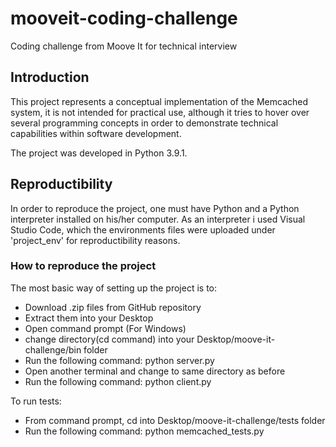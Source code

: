 # mooveit-coding-challenge
 Coding challenge from Moove It for technical interview
 
## Introduction

This project represents a conceptual implementation of the Memcached system, it is not intended for practical use, although it tries to hover over several programming concepts in order to demonstrate technical capabilities within software development.

The project was developed in Python 3.9.1.

## Reproductibility

In order to reproduce the project, one must have Python and a Python interpreter installed on his/her computer. As an interpreter i used Visual Studio Code, which the environments files were uploaded under 'project_env' for reproductibility reasons.

### How to reproduce the project

The most basic way of setting up the project is to:

- Download .zip files from GitHub repository
- Extract them into your Desktop
- Open command prompt (For Windows)
- change directory(cd command) into your Desktop/moove-it-challenge/bin folder
- Run the following command: python server.py
- Open another terminal and change to same directory as before
- Run the following command: python client.py

To run tests:
- From command prompt, cd into Desktop/moove-it-challenge/tests folder
- Run the following command: python memcached_tests.py
